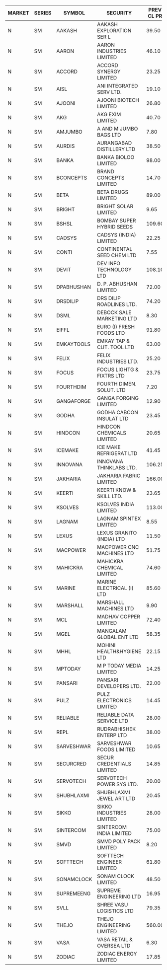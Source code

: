 


| MARKET | SERIES | SYMBOL | SECURITY | PREV CL PR | OPEN PRICE | HIGH PRICE | LOW PRICE | CLOSE PRICE | NET TRDVAL | NET TRDQTY | CORP IND | HI 52 WK | LO 52 WK |
| ----- | ----- | ----- | ----- | ----- | ----- | ----- | ----- | ----- | ----- | ----- | ----- | ----- | ----- |
| N | SM | AAKASH | AAKASH EXPLORATION SER L | 39.50 | 39.50 | 39.50 | 39.10 | 39.10 | 1179000.00 | 30000 |  | 87.80 | 13.95 |
| N | SM | AARON | AARON INDUSTRIES LIMITED | 46.10 | 48.25 | 48.25 | 48.25 | 48.25 | 159225.00 | 3300 |  | 53.50 | 40.00 |
| N | SM | ACCORD | ACCORD SYNERGY LIMITED | 23.25 | 23.95 | 23.95 | 23.95 | 23.95 | 47900.00 | 2000 |  | 25.25 | 10.25 |
| N | SM | AISL | ANI INTEGRATED SERV LTD. | 19.10 | 20.05 | 20.05 | 20.05 | 20.05 | 168420.00 | 8400 |  | 36.50 | 14.30 |
| N | SM | AJOONI | AJOONI BIOTECH LIMITED | 26.80 | 27.50 | 28.10 | 26.90 | 27.95 | 2879000.00 | 104000 |  | 28.10 | 6.35 |
| N | SM | AKG | AKG EXIM LIMITED | 40.70 | 41.00 | 41.00 | 41.00 | 41.00 | 164000.00 | 4000 |  | 41.00 | 30.00 |
| N | SM | AMJUMBO | A AND M JUMBO BAGS LTD | 7.80 | 7.50 | 7.50 | 7.50 | 7.50 | 60000.00 | 8000 |  | 14.70 | 5.85 |
| N | SM | AURDIS | AURANGABAD DISTILLERY LTD | 38.50 | 36.95 | 36.95 | 36.95 | 36.95 | 960700.00 | 26000 |  | 44.50 | 24.00 |
| N | SM | BANKA | BANKA BIOLOO LIMITED | 98.00 | 102.00 | 102.00 | 93.10 | 97.45 | 1040700.00 | 10800 |  | 102.00 | 56.75 |
| N | SM | BCONCEPTS | BRAND CONCEPTS LIMITED | 14.70 | 14.05 | 14.05 | 14.05 | 14.05 | 84300.00 | 6000 |  | 35.95 | 13.70 |
| N | SM | BETA | BETA DRUGS LIMITED | 89.00 | 94.00 | 94.00 | 90.05 | 90.50 | 365640.00 | 4000 |  | 104.60 | 37.00 |
| N | SM | BRIGHT | BRIGHT SOLAR LIMITED | 9.65 | 9.20 | 9.20 | 9.20 | 9.20 | 27600.00 | 3000 |  | 19.90 | 4.70 |
| N | SM | BSHSL | BOMBAY SUPER HYBRID SEEDS | 109.60 | 121.00 | 121.00 | 109.50 | 109.50 | 408000.00 | 3600 |  | 134.05 | 85.70 |
| N | SM | CADSYS | CADSYS (INDIA) LIMITED | 22.25 | 23.35 | 23.35 | 23.35 | 23.35 | 93400.00 | 4000 |  | 49.50 | 15.50 |
| N | SM | CONTI | CONTINENTAL SEED CHEM LTD | 7.55 | 7.55 | 7.55 | 7.20 | 7.20 | 169149.75 | 23331 |  | 102.20 | 5.55 |
| N | SM | DEVIT | DEV INFO TECHNOLOGY LTD | 108.10 | 108.50 | 108.50 | 108.50 | 108.50 | 162750.00 | 1500 |  | 120.00 | 57.00 |
| N | SM | DPABHUSHAN | D. P. ABHUSHAN LIMITED | 72.00 | 69.25 | 71.75 | 63.00 | 71.10 | 2713200.00 | 40000 |  | 78.00 | 37.50 |
| N | SM | DRSDILIP | DRS DILIP ROADLINES LTD. | 74.20 | 74.00 | 74.50 | 74.00 | 74.50 | 2132000.00 | 28800 |  | 78.00 | 65.50 |
| N | SM | DSML | DEBOCK SALE MARKETING LTD | 8.30 | 8.70 | 8.70 | 8.70 | 8.70 | 52200.00 | 6000 |  | 8.70 | 3.50 |
| N | SM | EIFFL | EURO (I) FRESH FOODS LTD | 91.80 | 91.50 | 92.50 | 91.50 | 92.50 | 808880.00 | 8800 |  | 131.00 | 71.00 |
| N | SM | EMKAYTOOLS | EMKAY TAP & CUT. TOOL LTD | 63.00 | 63.25 | 64.00 | 63.25 | 63.30 | 1375230.00 | 21600 |  | 164.75 | 58.65 |
| N | SM | FELIX | FELIX INDUSTRIES LTD. | 25.20 | 26.35 | 26.35 | 26.35 | 26.35 | 105400.00 | 4000 |  | 26.35 | 10.80 |
| N | SM | FOCUS | FOCUS LIGHTG & FIXTRS LTD | 23.75 | 24.90 | 24.90 | 22.70 | 23.35 | 639750.00 | 27000 |  | 52.50 | 15.50 |
| N | SM | FOURTHDIM | FOURTH DIMEN. SOLUT. LTD | 7.20 | 7.50 | 7.50 | 7.00 | 7.05 | 42600.00 | 6000 |  | 16.25 | 5.30 |
| N | SM | GANGAFORGE | GANGA FORGING LIMITED | 12.90 | 13.40 | 13.40 | 13.40 | 13.40 | 80400.00 | 6000 |  | 18.75 | 8.70 |
| N | SM | GODHA | GODHA CABCON INSULAT LTD | 23.45 | 22.30 | 23.00 | 22.30 | 23.00 | 181200.00 | 8000 |  | 30.85 | 10.95 |
| N | SM | HINDCON | HINDCON CHEMICALS LIMITED | 20.65 | 18.55 | 18.55 | 17.55 | 17.80 | 507400.00 | 28000 | XDO | 20.65 | 8.05 |
| N | SM | ICEMAKE | ICE MAKE REFRIGERAT LTD | 41.45 | 42.00 | 43.50 | 42.00 | 43.50 | 340000.00 | 8000 |  | 66.95 | 25.65 |
| N | SM | INNOVANA | INNOVANA THINKLABS LTD. | 106.25 | 111.55 | 111.55 | 101.25 | 101.25 | 2642800.00 | 26000 |  | 326.40 | 73.05 |
| N | SM | JAKHARIA | JAKHARIA FABRIC LIMITED | 166.00 | 161.75 | 167.00 | 161.75 | 167.00 | 797400.00 | 4800 |  | 207.00 | 148.25 |
| N | SM | KEERTI | KEERTI KNOW & SKILL LTD. | 23.65 | 23.65 | 23.65 | 23.65 | 23.65 | 146630.00 | 6200 |  | 83.25 | 23.65 |
| N | SM | KSOLVES | KSOLVES INDIA LIMITED | 113.00 | 135.60 | 135.60 | 135.60 | 135.60 | 162720.00 | 1200 |  | 135.60 | 102.05 |
| N | SM | LAGNAM | LAGNAM SPINTEX LIMITED | 8.55 | 8.55 | 8.75 | 8.55 | 8.75 | 51900.00 | 6000 |  | 12.60 | 7.05 |
| N | SM | LEXUS | LEXUS GRANITO (INDIA) LTD | 11.50 | 10.95 | 10.95 | 10.95 | 10.95 | 21900.00 | 2000 |  | 17.35 | 4.55 |
| N | SM | MACPOWER | MACPOWER CNC MACHINES LTD | 51.75 | 53.90 | 54.30 | 49.20 | 50.35 | 548097.00 | 10710 |  | 126.45 | 33.30 |
| N | SM | MAHICKRA | MAHICKRA CHEMICAL LIMITED | 74.60 | 74.20 | 74.20 | 72.10 | 72.30 | 1318275.00 | 18000 |  | 93.50 | 50.15 |
| N | SM | MARINE | MARINE ELECTRICAL (I) LTD | 85.60 | 85.65 | 90.25 | 85.65 | 87.55 | 877300.00 | 10000 |  | 123.00 | 78.00 |
| N | SM | MARSHALL | MARSHALL MACHINES LTD | 9.90 | 10.35 | 10.35 | 9.45 | 10.35 | 1499850.00 | 147000 |  | 24.45 | 4.85 |
| N | SM | MCL | MADHAV COPPER LIMITED | 72.40 | 71.00 | 71.00 | 70.00 | 70.00 | 169200.00 | 2400 |  | 240.00 | 52.10 |
| N | SM | MGEL | MANGALAM GLOBAL ENT LTD | 58.35 | 62.80 | 63.00 | 60.10 | 61.00 | 6839700.00 | 112000 |  | 63.00 | 51.05 |
| N | SM | MHHL | MOHINI HEALTH&HYGIENE LTD | 22.15 | 23.20 | 23.20 | 23.10 | 23.20 | 278100.00 | 12000 |  | 23.20 | 11.35 |
| N | SM | MPTODAY | M P TODAY MEDIA LIMITED | 14.25 | 13.80 | 13.80 | 13.80 | 13.80 | 82800.00 | 6000 |  | 33.00 | 13.20 |
| N | SM | PANSARI | PANSARI DEVELOPERS LTD. | 22.00 | 22.00 | 22.00 | 22.00 | 22.00 | 132000.00 | 6000 |  | 23.10 | 20.50 |
| N | SM | PULZ | PULZ ELECTRONICS LIMITED | 14.45 | 15.15 | 15.15 | 15.15 | 15.15 | 60600.00 | 4000 |  | 46.50 | 9.20 |
| N | SM | RELIABLE | RELIABLE DATA SERVICE LTD | 28.00 | 28.95 | 28.95 | 28.95 | 28.95 | 69480.00 | 2400 |  | 36.40 | 19.95 |
| N | SM | REPL | RUDRABHISHEK ENTERP LTD | 38.00 | 39.25 | 39.90 | 38.25 | 39.90 | 811950.00 | 21000 |  | 42.20 | 20.60 |
| N | SM | SARVESHWAR | SARVESHWAR FOODS LIMITED | 10.65 | 11.15 | 11.15 | 10.85 | 10.85 | 105600.00 | 9600 |  | 38.00 | 8.45 |
| N | SM | SECURCRED | SECUR CREDENTIALS LIMITED | 14.85 | 15.30 | 15.55 | 15.30 | 15.55 | 27840.00 | 1800 |  | 72.00 | 12.15 |
| N | SM | SERVOTECH | SERVOTECH POWER SYS LTD. | 20.00 | 19.00 | 20.70 | 19.00 | 20.65 | 323800.00 | 16000 |  | 21.50 | 6.50 |
| N | SM | SHUBHLAXMI | SHUBHLAXMI JEWEL ART LTD | 20.45 | 19.45 | 19.50 | 19.45 | 19.45 | 77850.00 | 4000 |  | 192.50 | 16.30 |
| N | SM | SIKKO | SIKKO INDUSTRIES LIMITED | 28.00 | 33.60 | 33.60 | 33.60 | 33.60 | 134400.00 | 4000 |  | 33.60 | 18.00 |
| N | SM | SINTERCOM | SINTERCOM INDIA LIMITED | 75.00 | 75.00 | 75.00 | 75.00 | 75.00 | 300000.00 | 4000 |  | 82.65 | 35.55 |
| N | SM | SMVD | SMVD POLY PACK LIMITED | 8.20 | 8.05 | 8.05 | 8.05 | 8.05 | 16100.00 | 2000 |  | 13.00 | 6.50 |
| N | SM | SOFTTECH | SOFTTECH ENGINEER LIMITED | 61.80 | 59.50 | 59.50 | 59.50 | 59.50 | 95200.00 | 1600 |  | 76.25 | 32.45 |
| N | SM | SONAMCLOCK | SONAM CLOCK LIMITED | 48.50 | 48.50 | 48.50 | 48.50 | 48.50 | 582000.00 | 12000 |  | 48.50 | 30.80 |
| N | SM | SUPREMEENG | SUPREME ENGINEERING LTD | 16.95 | 16.20 | 17.45 | 16.20 | 16.30 | 6214000.00 | 376000 |  | 36.90 | 13.20 |
| N | SM | SVLL | SHREE VASU LOGISTICS LTD | 79.35 | 81.00 | 81.00 | 81.00 | 81.00 | 810000.00 | 10000 |  | 126.95 | 70.00 |
| N | SM | THEJO | THEJO ENGINEERING LIMITED | 560.00 | 585.00 | 588.00 | 585.00 | 588.00 | 10700950.00 | 18200 |  | 607.70 | 350.55 |
| N | SM | VASA | VASA RETAIL & OVERSEA LTD | 6.30 | 6.55 | 6.55 | 6.55 | 6.55 | 52400.00 | 8000 |  | 22.00 | 6.00 |
| N | SM | ZODIAC | ZODIAC ENERGY LIMITED | 17.85 | 17.00 | 17.50 | 17.00 | 17.50 | 69000.00 | 4000 |  | 27.50 | 11.25 |



